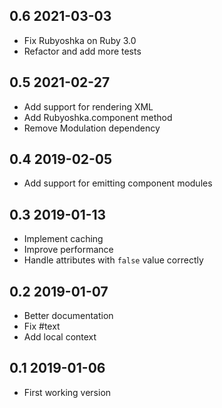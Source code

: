 0.6 2021-03-03
--------------

* Fix Rubyoshka on Ruby 3.0
* Refactor and add more tests

0.5 2021-02-27
--------------

* Add support for rendering XML
* Add Rubyoshka.component method
* Remove Modulation dependency

0.4 2019-02-05
--------------

* Add support for emitting component modules

0.3 2019-01-13
--------------

* Implement caching
* Improve performance
* Handle attributes with `false` value correctly

0.2 2019-01-07
--------------

* Better documentation
* Fix #text
* Add local context

0.1 2019-01-06
--------------

* First working version
